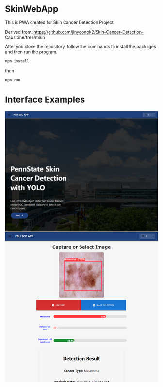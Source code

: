 # SkinWebApp
This is PWA created for Skin Cancer Detection Project

Derived from: https://github.com/jinyoonok2/Skin-Cancer-Detection-Capstone/tree/main

After you clone the repository, follow the commands to install the packages and then run the program.
```markdown
npm install
```
then
```markdown
npm run
```

# Interface Examples
![Homepage](images/scd-homepage.png)
![Detection Sample](images/skin-cancer-detection-interface1.png)
